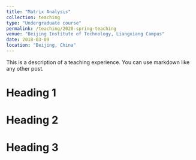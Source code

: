 ```yaml
---
title: "Matrix Analysis"
collection: teaching
type: "Undergraduate course"
permalink: /teaching/2020-spring-teaching
venue: "Beijing Institute of Technology, Liangxiang Campus"
date: 2018-03-09
location: "Beijing, China"
---
```


This is a description of a teaching experience. You can use markdown like any other post.

Heading 1
======

Heading 2
======

Heading 3
======
